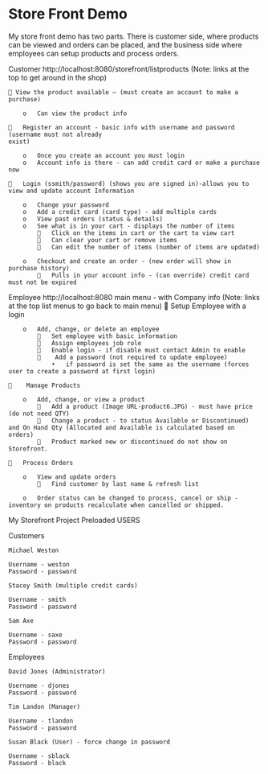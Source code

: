 # Store Front Demo

My store front demo has two parts. There is customer side, where products can be viewed and orders can be placed, and the business side where employees can setup products and process orders. 

Customer http://localhost:8080/storefront/listproducts
(Note: links at the top to get around in the shop)

     View the product available – (must create an account to make a purchase) 

        o	Can view the product info

    	Register an account - basic info with username and password (username must not already
    exist)

        o	Once you create an account you must login
        o	Account info is there - can add credit card or make a purchase now

    	Login (ssmith/password) (shows you are signed in)-allows you to view and update account Information

        o	Change your password 
        o	Add a credit card (card type) - add multiple cards
        o	View past orders (status & details)
        o	See what is in your cart - displays the number of items
            	Click on the items in cart or the cart to view cart
            	Can clear your cart or remove items
            	Can edit the number of items (number of items are updated)

        o	Checkout and create an order - (new order will show in purchase history)
            	Pulls in your account info - (can override) credit card must not be expired

Employee http://localhost:8080 main menu - with Company info
(Note: links at the top list menus to go back to main menu)
    	Setup Employee with a login

        o	Add, change, or delete an employee
            	Set employee with basic information
            	Assign employees job role
            	Enable login - if disable must contact Admin to enable 
            	 Add a password (not required to update employee)
                •	if password is set the same as the username (forces user to create a password at first login)

    	 Manage Products

        o	Add, change, or view a product
            	Add a product (Image URL-product6.JPG) - must have price (do not need QTY)
            	Change a product - to status Available or Discontinued) and On Hand Qty (Allocated and Available is calculated based on orders)
            	Product marked new or discontinued do not show on Storefront.

    	Process Orders

        o	View and update orders
            	Find customer by last name & refresh list

        o	Order status can be changed to process, cancel or ship - inventory on products recalculate when cancelled or shipped.

My Storefront Project Preloaded USERS

Customers

    Michael Weston

    Username - weston
    Password - password

    Stacey Smith (multiple credit cards)

    Username - smith
    Password - password

    Sam Axe

    Username - saxe
    Password - password

Employees

    David Jones (Administrator)

    Username - djones
    Password - password

    Tim Landon (Manager)

    Username - tlandon
    Password - password

    Susan Black (User) - force change in password

    Username - sblack
    Password - black
